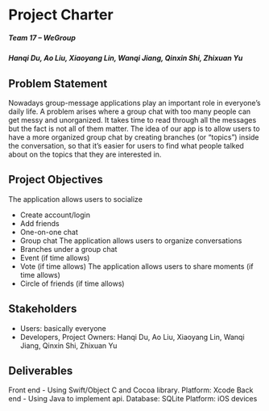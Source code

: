 # Project Charter
##### Team 17 – WeGroup
##### Hanqi Du, Ao Liu, Xiaoyang Lin, Wanqi Jiang, Qinxin Shi, Zhixuan Yu

## Problem Statement
Nowadays group-message applications play an important role in everyone’s daily life. A problem arises where a group chat with too many people can get messy and unorganized. It takes time to read through all the messages but the fact is not all of them matter. The idea of our app is to allow users to have a more organized group chat by creating branches (or “topics”) inside the conversation, so that it’s easier for users to find what people talked about on the topics that they are interested in.

## Project Objectives
The application allows users to socialize
- Create account/login
- Add friends
- One-on-one chat
- Group chat
The application allows users to organize conversations
- Branches under a group chat
- Event (if time allows)
- Vote (if time allows)
The application allows users to share moments (if time allows)
- Circle of friends (if time allows)

## Stakeholders
- Users: basically everyone
- Developers, Project Owners: Hanqi Du, Ao Liu, Xiaoyang Lin, Wanqi Jiang, Qinxin Shi, Zhixuan Yu

## Deliverables
Front end - Using Swift/Object C and Cocoa library. Platform: Xcode 
Back end - Using Java to implement api. Database: SQLite
Platform: iOS devices